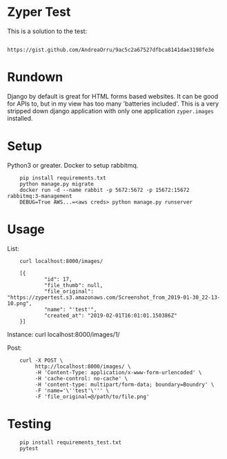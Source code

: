 # Zyper Test

This is a solution to the test:

        https://gist.github.com/AndreaOrru/9ac5c2a67527dfbca8141dae3198fe3e


# Rundown

Django by default is great for HTML forms based websites. 
It can be good for APIs to, but in my view has too many
'batteries included'. This is a very stripped down django
application with only one application `zyper.images` installed.

# Setup

Python3 or greater. Docker to setup rabbitmq.

        pip install requirements.txt
        python manage.py migrate
        docker run -d --name rabbit -p 5672:5672 -p 15672:15672 rabbitmq:3-management
        DEBUG=True AWS...=<aws creds> python manage.py runserver


# Usage 

List:

        curl localhost:8000/images/

        [{
                "id": 17,
                "file_thumb": null,
                "file_original": "https://zypertest.s3.amazonaws.com/Screenshot_from_2019-01-30_22-13-10.png",
                "name": "'test'",
                "created_at": "2019-02-01T16:01:01.150386Z"
        }]

Instance:
        curl localhost:8000/images/1/

Post:

        curl -X POST \
             http://localhost:8000/images/ \
             -H 'Content-Type: application/x-www-form-urlencoded' \
             -H 'cache-control: no-cache' \
             -H 'content-type: multipart/form-data; boundary=Boundry' \
             -F 'name='\''test'\''' \
             -F 'file_original=@/path/to/file.png'


# Testing

        pip install requirements_test.txt
        pytest
